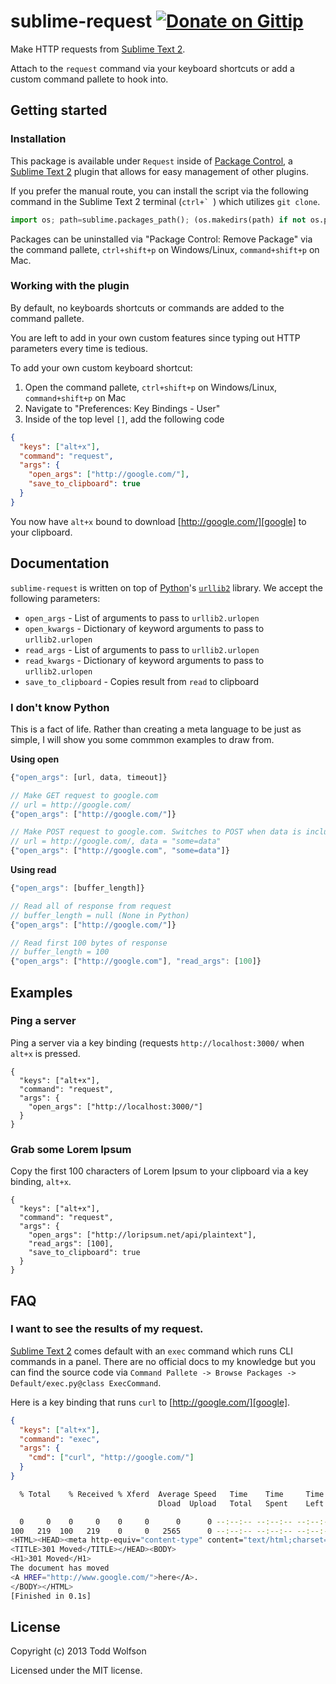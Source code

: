 # sublime-request [![Donate on Gittip](http://badgr.co/gittip/twolfson.png)](https://www.gittip.com/twolfson/)

Make HTTP requests from [Sublime Text 2][subl].

Attach to the `request` command via your keyboard shortcuts or add a custom command pallete to hook into.

[subl]: http://www.sublimetext.com/2

## Getting started
### Installation
This package is available under `Request` inside of [Package Control][pkg-control], a [Sublime Text 2][subl] plugin that allows for easy management of other plugins.

[pkg-control]: http://wbond.net/sublime_packages/package_control

If you prefer the manual route, you can install the script via the following command in the Sublime Text 2 terminal (``ctrl+` ``) which utilizes `git clone`.

```python
import os; path=sublime.packages_path(); (os.makedirs(path) if not os.path.exists(path) else None); window.run_command('exec', {'cmd': ['git', 'clone', 'https://github.com/twolfson/sublime-request', 'request'], 'working_dir': path})
```

Packages can be uninstalled via "Package Control: Remove Package" via the command pallete, `ctrl+shift+p` on Windows/Linux, `command+shift+p` on Mac.

### Working with the plugin
By default, no keyboards shortcuts or commands are added to the command pallete.

You are left to add in your own custom features since typing out HTTP parameters every time is tedious.

To add your own custom keyboard shortcut:

1. Open the command pallete, `ctrl+shift+p` on Windows/Linux, `command+shift+p` on Mac
2. Navigate to "Preferences: Key Bindings - User"
3. Inside of the top level `[]`, add the following code

```json
{
  "keys": ["alt+x"],
  "command": "request",
  "args": {
    "open_args": ["http://google.com/"],
    "save_to_clipboard": true
  }
}
```

You now have `alt+x` bound to download [http://google.com/][google] to your clipboard.

[google]: https://www.google.com/

## Documentation
`sublime-request` is written on top of [Python][python]'s [`urllib2`][urllib2] library. We accept the following parameters:

[python]: http://python.org/
[urllib2]: http://docs.python.org/2/library/urllib2.html

- `open_args` - List of arguments to pass to `urllib2.urlopen`
- `open_kwargs` - Dictionary of keyword arguments to pass to `urllib2.urlopen`
- `read_args` - List of arguments to pass to `urllib2.urlopen`
- `read_kwargs` - Dictionary of keyword arguments to pass to `urllib2.urlopen`
- `save_to_clipboard` - Copies result from `read` to clipboard

### I don't know Python
This is a fact of life. Rather than creating a meta language to be just as simple, I will show you some commmon examples to draw from.

**Using open**
```js
{"open_args": [url, data, timeout]}

// Make GET request to google.com
// url = http://google.com/
{"open_args": ["http://google.com/"]}

// Make POST request to google.com. Switches to POST when data is included
// url = http://google.com/, data = "some=data"
{"open_args": ["http://google.com", "some=data"]}
```

**Using read**
```js
{"open_args": [buffer_length]}

// Read all of response from request
// buffer_length = null (None in Python)
{"open_args": ["http://google.com/"]}

// Read first 100 bytes of response
// buffer_length = 100
{"open_args": ["http://google.com"], "read_args": [100]}
```

## Examples
### Ping a server
Ping a server via a key binding (requests `http://localhost:3000/` when `alt+x` is pressed.

```
{
  "keys": ["alt+x"],
  "command": "request",
  "args": {
    "open_args": ["http://localhost:3000/"]
  }
}
```

### Grab some Lorem Ipsum
Copy the first 100 characters of Lorem Ipsum to your clipboard via a key binding, `alt+x`.

```
{
  "keys": ["alt+x"],
  "command": "request",
  "args": {
    "open_args": ["http://loripsum.net/api/plaintext"],
    "read_args": [100],
    "save_to_clipboard": true
  }
}
```

## FAQ
### I want to see the results of my request.
[Sublime Text 2][subl] comes default with an `exec` command which runs CLI commands in a panel. There are no official docs to my knowledge but you can find the source code via `Command Pallete -> Browse Packages -> Default/exec.py@class ExecCommand`.

Here is a key binding that runs `curl` to [http://google.com/][google].

```json
{
  "keys": ["alt+x"],
  "command": "exec",
  "args": {
    "cmd": ["curl", "http://google.com/"]
  }
}
```

```sh
  % Total    % Received % Xferd  Average Speed   Time    Time     Time  Current
                                 Dload  Upload   Total   Spent    Left  Speed

  0     0    0     0    0     0      0      0 --:--:-- --:--:-- --:--:--     0
100   219  100   219    0     0   2565      0 --:--:-- --:--:-- --:--:--  5918
<HTML><HEAD><meta http-equiv="content-type" content="text/html;charset=utf-8">
<TITLE>301 Moved</TITLE></HEAD><BODY>
<H1>301 Moved</H1>
The document has moved
<A HREF="http://www.google.com/">here</A>.
</BODY></HTML>
[Finished in 0.1s]
```

## License
Copyright (c) 2013 Todd Wolfson

Licensed under the MIT license.
